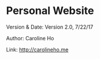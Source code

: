 # Personal Website

Version & Date: Version 2.0, 7/22/17

Author: Caroline Ho

Link: http://carolineho.me
